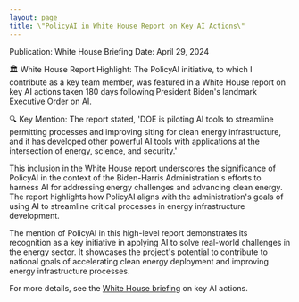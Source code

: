 ```yaml
---
layout: page
title: \"PolicyAI in White House Report on Key AI Actions\"
---
```


Publication: White House Briefing
Date: April 29, 2024

🏛️ White House Report Highlight: The PolicyAI initiative, to which I contribute as a key team member, was featured in a White House report on key AI actions taken 180 days following President Biden's landmark Executive Order on AI.

🔍 Key Mention: The report stated, 'DOE is piloting AI tools to streamline permitting processes and improving siting for clean energy infrastructure, and it has developed other powerful AI tools with applications at the intersection of energy, science, and security.'

This inclusion in the White House report underscores the significance of PolicyAI in the context of the Biden-Harris Administration's efforts to harness AI for addressing energy challenges and advancing clean energy. The report highlights how PolicyAI aligns with the administration's goals of using AI to streamline critical processes in energy infrastructure development.

The mention of PolicyAI in this high-level report demonstrates its recognition as a key initiative in applying AI to solve real-world challenges in the energy sector. It showcases the project's potential to contribute to national goals of accelerating clean energy deployment and improving energy infrastructure processes.

For more details, see the [White House briefing](https://www.whitehouse.gov/briefing-room/statements-releases/2024/04/29/biden-harris-administration-announces-key-ai-actions-180-days-following-president-bidens-landmark-executive-order/) on key AI actions.



